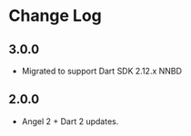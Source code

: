 # Change Log

## 3.0.0

* Migrated to support Dart SDK 2.12.x NNBD

## 2.0.0

* Angel 2 + Dart 2 updates.

